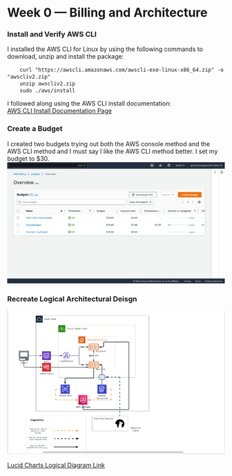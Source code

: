 # Week 0 — Billing and Architecture

### Install and Verify AWS CLI
I installed the AWS CLI for Linux by using the following commands to download, unzip and install the package: <br>
``` 
    curl "https://awscli.amazonaws.com/awscli-exe-linux-x86_64.zip" -o "awscliv2.zip"
    unzip awscliv2.zip
    sudo ./aws/install
```
I followed along using the AWS CLI install documentation: <br>
[AWS CLI Install Documentation Page](https://docs.aws.amazon.com/cli/latest/userguide/getting-started-install.html)


### Create a Budget
I created two budgets trying out both the AWS console method and the AWS CLI method and I must say I like the AWS CLI method better. I set my budget to $30. <br>
![Budget Screenshot](assets/awsbudget.png) 


### Recreate Logical Architectural Deisgn

![Cruddur Logical Design](assets/diagram.png)

[Lucid Charts Logical Diagram Link](https://lucid.app/lucidchart/2ebace42-8400-44c2-b0dd-f39071d386e9/edit?viewport_loc=-472%2C-96%2C2511%2C1081%2C0_0&invitationId=inv_a6ddf182-cfc9-42cf-8c0a-4b527758b5a5)

